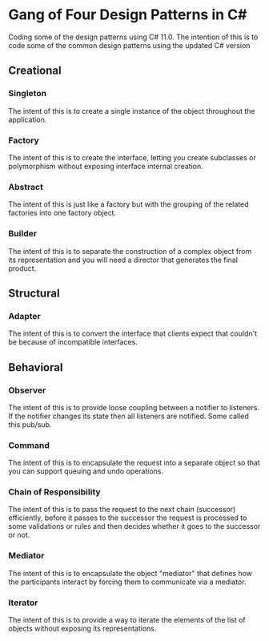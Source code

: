 # Gang of Four Design Patterns in C#
Coding some of the design patterns using C# 11.0. The intention of this is to code some of the common design patterns using the updated C# version

## Creational
### Singleton 
The intent of this is to create a single instance of the object throughout the application.

### Factory 
The intent of this is to create the interface, letting you create subclasses or polymorphism without exposing interface internal creation.

### Abstract 
The intent of this is just like a factory but with the grouping of the related factories into one factory object.

### Builder 
The intent of this is to separate the construction of a complex object from its representation and you will need a director that generates the final product.

## Structural
### Adapter 
The intent of this is to convert the interface that clients expect that couldn't be because of incompatible interfaces.

## Behavioral
### Observer 
The intent of this is to provide loose coupling between a notifier to listeners. If the notifier changes its state then all listeners are notified. Some called this pub/sub.

### Command
The intent of this is to encapsulate the request into a separate object so that you can support queuing and undo operations.

### Chain of Responsibility
The intent of this is to pass the request to the next chain (successor) efficiently, before it passes to the successor the request is processed to some validations or rules and then decides whether it goes to the successor or not.

### Mediator
The intent of this is to encapsulate the object "mediator" that defines how the participants interact by forcing them to communicate via a mediator.

### Iterator
The intent of this is to provide a way to iterate the elements of the list of objects without exposing its representations.
